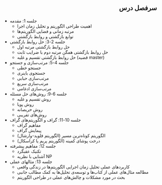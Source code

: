 <h2><p dir="rtl">
سرفصل درس</p>
</h2>


<ul>

<li>
جلسه 1: مقدمه 
<ul>
 
<li>
 اهمیت طراحی الگوریتم و تحلیل زمان اجرا
 
<li>مرتبه زمانی و فضایی الگوریتم‌ها
 
<li>توابع بازگشتی و روابط بازگشتی
</li> 
</ul>

<li>جلسه 2-3: حل روابط بازگشتی 
<ul>
 
<li>
حل روابط بازگشتی مرتبه اول
 
<li>حل روابط بازگشتی همگن مرتبه دوم با ضرایب ثابت
 
<li>حل روابط بازگشتی تقسیم و غلبه (قضیه master)
</li> 
</ul>

<li>جلسه 4-5: مرتب‌سازی و جستجو 
<ul>
 
<li>
جستجو خطی
 
<li>جستجوی باینری
 
<li>مرتب‌سازی حبابی
 
<li>مرتب‌سازی سریع
 
<li>مرتب‌سازی ادغامی
</li> 
</ul>

<li>جلسه 6-9: روش‌های حل مسئله 
<ul>
 
<li>
روش تقسیم و غلبه
 
<li>روش پویا
 
<li>روش حریصانه
 
<li>روش‌های تقریبی
</li> 
</ul>

<li>جلسه 10-11: گراف و الگوریتم‌های گراف 
<ul>
 
<li>
مفاهیم گراف
 
<li>پیمایش گراف
 
<li>الگوریتم کوتاه‌ترین مسیر (الگوریتم فلوید-وارشال)
 
<li>درخت پوشای کمینه (الگوریتم پریم یا کراسکال)
</li> 
</ul>

<li>جلسه 12: مفاهیم پیشرفته 
<ul>
 
<li>
تکنیک عقبگرد
 
<li>آشنایی با نظریه NP 
</li> 
</ul>

<li>جلسه 13: مثالهای عملی 
<ul>
 
<li>
کاربردهای عملی تحلیل زمان اجرایی الگوریتم‌ها در زندگی واقعی
 
<li>مطالعه مثال‌های عملی از کتاب‌ها و توسعه‌ی تحلیل‌ها به کمک مطالب جانبی
 
<li>بحث در مورد مشکلات و چالش‌های عملی در طراحی الگوریتم